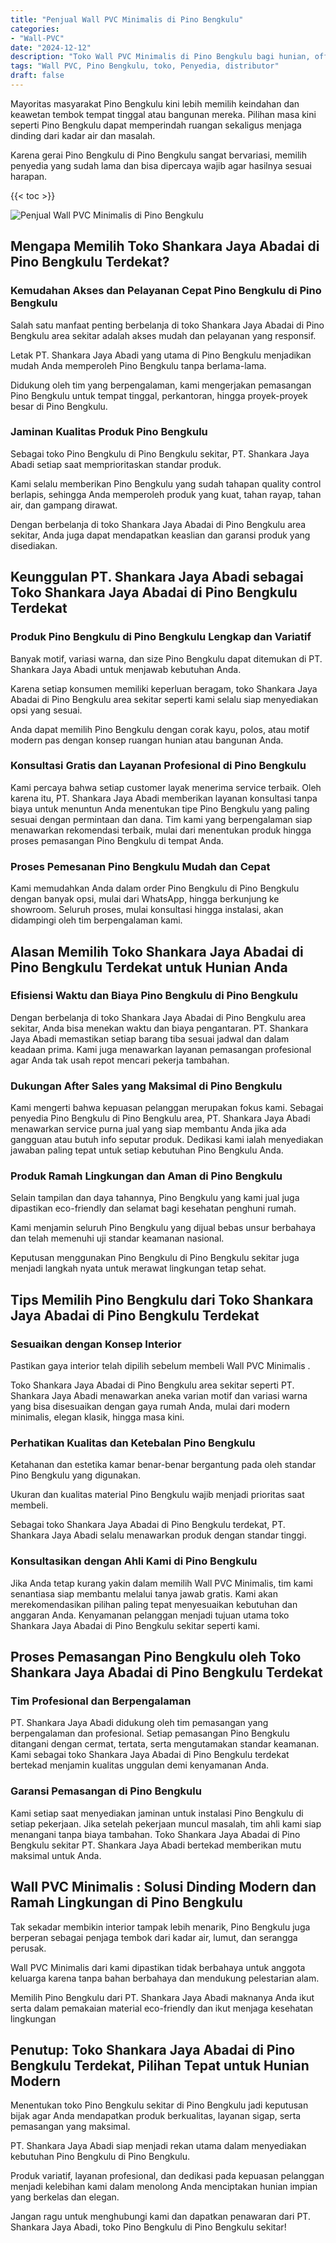 ```yaml
---
title: "Penjual Wall PVC Minimalis di Pino Bengkulu"
categories: 
- "Wall-PVC"
date: "2024-12-12"
description: "Toko Wall PVC Minimalis di Pino Bengkulu bagi hunian, office, dan ritel. Material berkualitas, pilihan motif, warna elegan, dengan servis instalasi oleh tim profesional dan jaminan resmi!|Jasa penyediaan Wall PVC Minimalis di Pino Bengkulu bagi kebutuhan hunian, kantor, atau gerai, dengan produk terbaik dan pemasangan oleh tim ahli serta jaminan resmi.|Solusi Wall PVC Minimalis di Pino Bengkulu yang terbukti bagi tempat tinggal, kantor, serta ritel, bersama material terbaik dan pemasangan dikerjakan oleh teknisi berpengalaman dan garansi resmi.|Penjualan Wall PVC Minimalis di Pino Bengkulu bagi tempat tinggal, kantor, dan gerai, beserta material berkualitas dan pemasangan dikerjakan oleh teknisi ahli, lengkap dengan kepastian resmi.}"
tags: "Wall PVC, Pino Bengkulu, toko, Penyedia, distributor"
draft: false
---
```


Mayoritas masyarakat Pino Bengkulu kini lebih memilih keindahan dan keawetan tembok tempat tinggal atau bangunan mereka. Pilihan masa kini seperti Pino Bengkulu dapat memperindah ruangan sekaligus menjaga dinding dari kadar air dan masalah.

Karena gerai Pino Bengkulu di Pino Bengkulu sangat bervariasi, memilih penyedia yang sudah lama dan bisa dipercaya wajib agar hasilnya sesuai harapan.

{{< toc >}}

![Penjual Wall PVC Minimalis di Pino Bengkulu](/images/Wall-PVC/Penjual-Wall-PVC-Minimalis-di-Pino-Bengkulu.png)


## Mengapa Memilih Toko Shankara Jaya Abadai di Pino Bengkulu Terdekat?

### Kemudahan Akses dan Pelayanan Cepat Pino Bengkulu di Pino Bengkulu

Salah satu manfaat penting berbelanja di toko Shankara Jaya Abadai di Pino Bengkulu area sekitar adalah akses mudah dan pelayanan yang responsif.

Letak PT. Shankara Jaya Abadi yang utama di Pino Bengkulu menjadikan mudah Anda memperoleh Pino Bengkulu tanpa berlama-lama.

Didukung oleh tim yang berpengalaman, kami mengerjakan pemasangan Pino Bengkulu untuk tempat tinggal, perkantoran, hingga proyek-proyek besar di Pino Bengkulu.

### Jaminan Kualitas Produk Pino Bengkulu

Sebagai toko Pino Bengkulu di Pino Bengkulu sekitar, PT. Shankara Jaya Abadi setiap saat memprioritaskan standar produk.

Kami selalu memberikan Pino Bengkulu yang sudah tahapan quality control berlapis, sehingga Anda memperoleh produk yang kuat, tahan rayap, tahan air, dan gampang dirawat.

Dengan berbelanja di toko Shankara Jaya Abadai di Pino Bengkulu area sekitar, Anda juga dapat mendapatkan keaslian dan garansi produk yang disediakan.

## Keunggulan PT. Shankara Jaya Abadi sebagai Toko Shankara Jaya Abadai di Pino Bengkulu Terdekat

### Produk Pino Bengkulu di Pino Bengkulu Lengkap dan Variatif

Banyak motif, variasi warna, dan size Pino Bengkulu dapat ditemukan di PT. Shankara Jaya Abadi untuk menjawab kebutuhan Anda.

Karena setiap konsumen memiliki keperluan beragam, toko Shankara Jaya Abadai di Pino Bengkulu area sekitar seperti kami selalu siap menyediakan opsi yang sesuai.

Anda dapat memilih Pino Bengkulu dengan corak kayu, polos, atau motif modern pas dengan konsep ruangan hunian atau bangunan Anda.

### Konsultasi Gratis dan Layanan Profesional di Pino Bengkulu

Kami percaya bahwa setiap customer layak menerima service terbaik. Oleh karena itu, PT. Shankara Jaya Abadi memberikan layanan konsultasi tanpa biaya untuk menuntun Anda menentukan tipe Pino Bengkulu yang paling sesuai dengan permintaan dan dana. Tim kami yang berpengalaman siap menawarkan rekomendasi terbaik, mulai dari menentukan produk hingga proses pemasangan Pino Bengkulu di tempat Anda.

### Proses Pemesanan Pino Bengkulu Mudah dan Cepat

Kami memudahkan Anda dalam order Pino Bengkulu di Pino Bengkulu dengan banyak opsi, mulai dari WhatsApp, hingga berkunjung ke showroom. Seluruh proses, mulai konsultasi hingga instalasi, akan didampingi oleh tim berpengalaman kami.

## Alasan Memilih Toko Shankara Jaya Abadai di Pino Bengkulu Terdekat untuk Hunian Anda

### Efisiensi Waktu dan Biaya Pino Bengkulu di Pino Bengkulu

Dengan berbelanja di toko Shankara Jaya Abadai di Pino Bengkulu area sekitar, Anda bisa menekan waktu dan biaya pengantaran. PT. Shankara Jaya Abadi memastikan setiap barang tiba sesuai jadwal dan dalam keadaan prima. Kami juga menawarkan layanan pemasangan profesional agar Anda tak usah repot mencari pekerja tambahan.

### Dukungan After Sales yang Maksimal di Pino Bengkulu

Kami mengerti bahwa kepuasan pelanggan merupakan fokus kami. Sebagai penyedia Pino Bengkulu di Pino Bengkulu area, PT. Shankara Jaya Abadi menawarkan service purna jual yang siap membantu Anda jika ada gangguan atau butuh info seputar produk. Dedikasi kami ialah menyediakan jawaban paling tepat untuk setiap kebutuhan Pino Bengkulu Anda.

### Produk Ramah Lingkungan dan Aman di Pino Bengkulu

Selain tampilan dan daya tahannya, Pino Bengkulu yang kami jual juga dipastikan eco-friendly dan selamat bagi kesehatan penghuni rumah.

Kami menjamin seluruh Pino Bengkulu yang dijual bebas unsur berbahaya dan telah memenuhi uji standar keamanan nasional.

Keputusan menggunakan Pino Bengkulu di Pino Bengkulu sekitar juga menjadi langkah nyata untuk merawat lingkungan tetap sehat.

## Tips Memilih Pino Bengkulu dari Toko Shankara Jaya Abadai di Pino Bengkulu Terdekat

### Sesuaikan dengan Konsep Interior 

Pastikan gaya interior telah dipilih sebelum membeli  Wall PVC Minimalis .

Toko Shankara Jaya Abadai di Pino Bengkulu area sekitar seperti PT. Shankara Jaya Abadi menawarkan aneka varian motif dan variasi warna yang bisa disesuaikan dengan gaya rumah Anda, mulai dari modern minimalis, elegan klasik, hingga masa kini.

### Perhatikan Kualitas dan Ketebalan Pino Bengkulu

Ketahanan dan estetika kamar benar-benar bergantung pada oleh standar Pino Bengkulu yang digunakan.

Ukuran dan kualitas material Pino Bengkulu wajib menjadi prioritas saat membeli.

Sebagai toko Shankara Jaya Abadai di Pino Bengkulu terdekat, PT. Shankara Jaya Abadi selalu menawarkan produk dengan standar tinggi.

### Konsultasikan dengan Ahli Kami di Pino Bengkulu

Jika Anda tetap kurang yakin dalam memilih Wall PVC Minimalis, tim kami senantiasa siap membantu melalui tanya jawab gratis. Kami akan merekomendasikan pilihan paling tepat menyesuaikan kebutuhan dan anggaran Anda. Kenyamanan pelanggan menjadi tujuan utama toko Shankara Jaya Abadai di Pino Bengkulu sekitar seperti kami.

## Proses Pemasangan Pino Bengkulu oleh Toko Shankara Jaya Abadai di Pino Bengkulu Terdekat

### Tim Profesional dan Berpengalaman

PT. Shankara Jaya Abadi didukung oleh tim pemasangan yang berpengalaman dan profesional. Setiap pemasangan Pino Bengkulu ditangani dengan cermat, tertata, serta mengutamakan standar keamanan. Kami sebagai toko Shankara Jaya Abadai di Pino Bengkulu terdekat bertekad menjamin kualitas unggulan demi kenyamanan Anda.

### Garansi Pemasangan di Pino Bengkulu

Kami setiap saat menyediakan jaminan untuk instalasi Pino Bengkulu di setiap pekerjaan. Jika setelah pekerjaan muncul masalah, tim ahli kami siap menangani tanpa biaya tambahan. Toko Shankara Jaya Abadai di Pino Bengkulu sekitar PT. Shankara Jaya Abadi bertekad memberikan mutu maksimal untuk Anda.

##  Wall PVC Minimalis : Solusi Dinding Modern dan Ramah Lingkungan di Pino Bengkulu

Tak sekadar membikin interior tampak lebih menarik, Pino Bengkulu juga berperan sebagai penjaga tembok dari kadar air, lumut, dan serangga perusak.

 Wall PVC Minimalis  dari kami dipastikan tidak berbahaya untuk anggota keluarga karena tanpa bahan berbahaya dan mendukung pelestarian alam.

Memilih Pino Bengkulu dari PT. Shankara Jaya Abadi maknanya Anda ikut serta dalam pemakaian material eco-friendly dan ikut menjaga kesehatan lingkungan

## Penutup: Toko Shankara Jaya Abadai di Pino Bengkulu Terdekat, Pilihan Tepat untuk Hunian Modern

Menentukan toko Pino Bengkulu sekitar di Pino Bengkulu jadi keputusan bijak agar Anda mendapatkan produk berkualitas, layanan sigap, serta pemasangan yang maksimal.

PT. Shankara Jaya Abadi siap menjadi rekan utama dalam menyediakan kebutuhan Pino Bengkulu di Pino Bengkulu.

Produk variatif, layanan profesional, dan dedikasi pada kepuasan pelanggan menjadi kelebihan kami dalam menolong Anda menciptakan hunian impian yang berkelas dan elegan.

Jangan ragu untuk menghubungi kami dan dapatkan penawaran dari PT. Shankara Jaya Abadi, toko Pino Bengkulu di Pino Bengkulu sekitar!